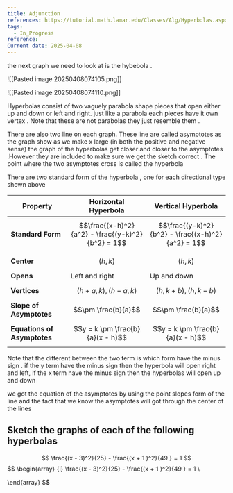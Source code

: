 ```yaml
---
title: Adjunction
references: https://tutorial.math.lamar.edu/Classes/Alg/Hyperbolas.aspx
tags:
  - In_Progress
reference: 
Current date: 2025-04-08
---
```


the next graph we need to look at is the  hybebola . 

![[Pasted image 20250408074105.png]]

![[Pasted image 20250408074110.png]]


Hyperbolas consist of two vaguely parabola shape pieces that open either up and down or left and right. just like a parabola each pieces have it own vertex . Note that these are not parabolas they just resemble them . 

There are also two line on each graph. These line are called asymptotes as the graph show as we make x large (in both the positive and negative sense) the graph of the hyperbolas get closer and closer to the asymptotes .However they are included to make sure we get the sketch correct . The point where the two asymptotes cross is called the hyperbola 

There are two standard form of the hyperbola , one for each directional type shown above 


| Property                     | Horizontal Hyperbola                                      | Vertical Hyperbola                                        |
|-----------------------------|------------------------------------------------------------|------------------------------------------------------------|
| **Standard Form**           | $$\frac{(x-h)^2}{a^2} - \frac{(y-k)^2}{b^2} = 1$$          | $$\frac{(y-k)^2}{b^2} - \frac{(x-h)^2}{a^2} = 1$$          |
| **Center**                  | $$(h, k)$$                                                 | $$(h, k)$$                                                 |
| **Opens**                   | Left and right                                             | Up and down                                                |
| **Vertices**                | $$(h+a, k), (h-a, k)$$                                     | $$(h, k+b), (h, k-b)$$                                     |
| **Slope of Asymptotes**     | $$\pm \frac{b}{a}$$                                        | $$\pm \frac{b}{a}$$                                        |
| **Equations of Asymptotes** | $$y = k \pm \frac{b}{a}(x - h)$$                           | $$y = k \pm \frac{b}{a}(x - h)$$                           |

Note that the different between the two term is which form have the minus sign . if the y term have the minus sign then the hyperbola will open right and left, if the x term have the minus sign then the hyperbolas will open up and down 

we got the equation of the asymptotes by using the point slopes form of the line and the fact that we know the asymptotes will got through the center of the lines 

##  Sketch the graphs of each of the following hyperbolas 


$$
\frac{(x - 3)^2}{25}  -  \frac{(x + 1 )^2}{49 }  = 1 
$$
$$
\begin{array} {l}
\frac{(x - 3)^2}{25}  -  \frac{(x + 1 )^2}{49 }  = 1   \\

\end{array}
$$